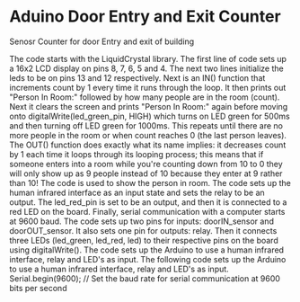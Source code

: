 # Aduino Door Entry and Exit Counter
 Senosr Counter for door Entry and exit of building  

The code starts with the LiquidCrystal library.
 The first line of code sets up a 16x2 LCD display on pins 8, 7, 6, 5 and 4.
 The next two lines initialize the leds to be on pins 13 and 12 respectively.
 Next is an IN() function that increments count by 1 every time it runs through the loop.
 It then prints out "Person In Room:" followed by how many people are in the room (count).
 Next it clears the screen and prints "Person In Room:" again before moving onto digitalWrite(led_green_pin, HIGH) which turns on LED green for 500ms and then turning off LED green for 1000ms.
 This repeats until there are no more people in the room or when count reaches 0 (the last person leaves).
 The OUT() function does exactly what its name implies: it decreases count by 1 each time it loops through its looping process; this means that if someone enters into a room while you're counting down from 10 to 0 they will only show up as 9 people instead of 10 because they enter at 9 rather than 10!
 The code is used to show the person in room.
 The code sets up the human infrared interface as an input state and sets the relay to be an output.
 The led_red_pin is set to be an output, and then it is connected to a red LED on the board.
 Finally, serial communication with a computer starts at 9600 baud.
 The code sets up two pins for inputs: doorIN_sensor and doorOUT_sensor.
 It also sets one pin for outputs: relay.
 Then it connects three LEDs (led_green, led_red, led) to their respective pins on the board using digitalWrite().
 The code sets up the Arduino to use a human infrared interface, relay and LED's as input.
 The following code sets up the Arduino to use a human infrared interface, relay and LED's as input.
 Serial.begin(9600); // Set the baud rate for serial communication at 9600 bits per second

